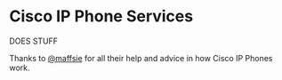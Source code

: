 # Cisco IP Phone Services

DOES STUFF

Thanks to [@maffsie](https://twitter.com/maffsie) for all their help and advice in how Cisco IP Phones work.

